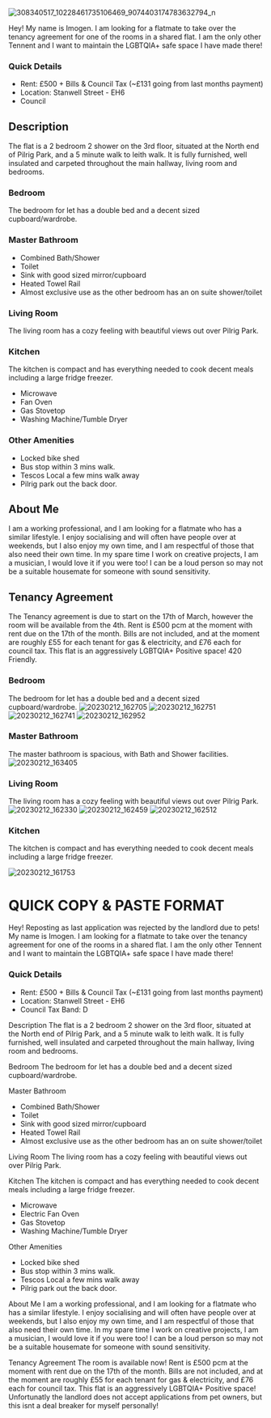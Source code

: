 ![308340517_10228461735106469_9074403174783632794_n](https://user-images.githubusercontent.com/97303986/218332131-84141c24-6470-41a6-b242-2914aa956b5d.jpg)

Hey! My name is Imogen. I am looking for a flatmate to take over the tenancy agreement for one of the rooms in a shared flat. I am the only other Tennent and I want to maintain the LGBTQIA+ safe space I have made there!

### Quick Details
- Rent: £500 + Bills & Council Tax (~£131 going from last months payment)
- Location:  Stanwell Street - EH6
- Council

## Description
The flat is a 2 bedroom 2 shower on the 3rd floor, situated at the North end of Pilrig Park, and a 5 minute walk to leith walk. It is fully furnished, well insulated and carpeted throughout the main hallway, living room and bedrooms.

### Bedroom
The bedroom for let has a double bed and a decent sized cupboard/wardrobe. 

### Master Bathroom
- Combined Bath/Shower
- Toilet
- Sink with good sized mirror/cupboard
- Heated Towel Rail
- Almost exclusive use as the other bedroom has an on suite shower/toilet

### Living Room
 The living room has a cozy feeling with beautiful views out over Pilrig Park. 
 
### Kitchen
 The kitchen is compact and has everything needed to cook decent meals including a large fridge freezer.
- Microwave
- Fan Oven 
- Gas Stovetop
- Washing Machine/Tumble Dryer

### Other Amenities
- Locked bike shed
- Bus stop within 3 mins walk.
- Tescos Local a few mins walk away
- Pilrig park out the back door.

## About Me
I am a working professional, and I am looking for a flatmate who has a similar lifestyle.
I enjoy socialising and will often have people over at weekends, but I also enjoy my own time, and I am respectful of those that also need their own time.
In my spare time I work on creative projects, I am a musician, I would love it if you were too!
I can be a loud person so may not be a suitable housemate for someone with sound sensitivity.
## Tenancy Agreement
The Tenancy agreement is due to start on the 17th of March, however the room will be available from the 4th.
Rent is £500 pcm at the moment with rent due on the 17th of the month. Bills are not included, and at the moment are roughly £55 for each tenant for gas & electricity, and £76 each for council tax.
This flat is an aggressively LGBTQIA+ Positive space! 420 Friendly. 

### Bedroom
The bedroom for let has a double bed and a decent sized cupboard/wardrobe. 
![20230212_162705](https://user-images.githubusercontent.com/97303986/218327955-9b3d4cd6-5ce7-4bb9-a3d2-5b9dc48a2b13.jpg)
 ![20230212_162751](https://user-images.githubusercontent.com/97303986/218328014-527b0c24-bbf5-439e-a198-707900b4265b.jpg)
![20230212_162741](https://user-images.githubusercontent.com/97303986/218328035-910e02b5-6110-44bf-a396-f1c4966fb580.jpg)
![20230212_162952](https://user-images.githubusercontent.com/97303986/218328044-2f04bc1d-4fac-4285-ae0a-2ca0c286cd1a.jpg)

### Master Bathroom
The master bathroom is spacious, with Bath and Shower facilities.
![20230212_163405](https://user-images.githubusercontent.com/97303986/218328124-14e09834-4648-477f-98bb-2f0cb0bc4792.jpg)

### Living Room
 The living room has a cozy feeling with beautiful views out over Pilrig Park. 
 ![20230212_162330](https://user-images.githubusercontent.com/97303986/218327982-3b336ef7-db69-4427-91ed-26103eb386e5.jpg)
![20230212_162459](https://user-images.githubusercontent.com/97303986/218327996-7a15380e-6c2c-408e-952d-326538bc1540.jpg)
![20230212_162512](https://user-images.githubusercontent.com/97303986/218328002-0fce3aa2-0fdf-443a-95e6-8568257aec96.jpg)

### Kitchen
 The kitchen is compact and has everything needed to cook decent meals including a large fridge freezer.
 
 ![20230212_161753](https://user-images.githubusercontent.com/97303986/218328056-f9bce90b-9ee8-4bd2-90d6-a40a45d911fe.jpg)


# QUICK COPY & PASTE FORMAT

Hey! Reposting as last application was rejected by the landlord due to pets!
My name is Imogen. I am looking for a flatmate to take over the tenancy agreement for one of the rooms in a shared flat. 
I am the only other Tennent and I want to maintain the LGBTQIA+ safe space I have made there!

### Quick Details
- Rent: £500 + Bills & Council Tax (~£131 going from last months payment)
- Location:  Stanwell Street - EH6
- Council Tax Band: D


Description
The flat is a 2 bedroom 2 shower on the 3rd floor, situated at the North end of Pilrig Park, and a 5 minute walk to leith walk. It is fully furnished, well insulated and carpeted throughout the main hallway, living room and bedrooms.

Bedroom
The bedroom for let has a double bed and a decent sized cupboard/wardrobe.

Master Bathroom
- Combined Bath/Shower
- Toilet
- Sink with good sized mirror/cupboard
- Heated Towel Rail
- Almost exclusive use as the other bedroom has an on suite shower/toilet

Living Room
The living room has a cozy feeling with beautiful views out over Pilrig Park.

Kitchen
The kitchen is compact and has everything needed to cook decent meals including a large fridge freezer.
- Microwave
- Electric Fan Oven
- Gas Stovetop
- Washing Machine/Tumble Dryer

Other Amenities
- Locked bike shed
- Bus stop within 3 mins walk.
- Tescos Local a few mins walk away
- Pilrig park out the back door.

About Me
I am a working professional, and I am looking for a flatmate who has a similar lifestyle. I enjoy socialising and will often have people over at weekends, but I also enjoy my own time, and I am respectful of those that also need their own time. In my spare time I work on creative projects, I am a musician, I would love it if you were too! I can be a loud person so may not be a suitable housemate for someone with sound sensitivity.

Tenancy Agreement
The room is available now! Rent is £500 pcm at the moment with rent due on the 17th of the month. Bills are not included, and at the moment are roughly £55 for each tenant for gas & electricity, and £76 each for council tax. This flat is an aggressively LGBTQIA+ Positive space! Unfortunatly the landlord does not accept applications from pet owners, but this isnt a deal breaker for myself personally!

